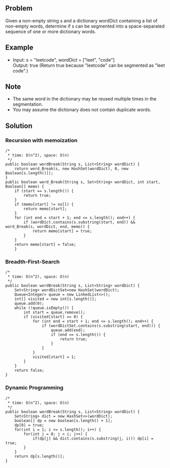 ## Problem
Given a non-empty string s and a dictionary wordDict containing a list of non-empty words, 
determine if s can be segmented into a space-separated sequence of one or more dictionary words.

## Example
* Input: s = "leetcode", wordDict = \["leet", "code"\]  
Output: true (Return true because "leetcode" can be segmented as "leet code".)

## Note
* The same word in the dictionary may be reused multiple times in the segmentation.
* You may assume the dictionary does not contain duplicate words.

## Solution
### Recursion with memoization
```
/*
 * time: O(n^2), space: O(n)
 */
public boolean wordBreak(String s, List<String> wordDict) {
    return word_Break(s, new HashSet(wordDict), 0, new Boolean[s.length()]);
}
public boolean word_Break(String s, Set<String> wordDict, int start, Boolean[] memo) {
    if (start == s.length()) {
        return true;
    }
    if (memo[start] != null) {
        return memo[start];
    }
    for (int end = start + 1; end <= s.length(); end++) {
        if (wordDict.contains(s.substring(start, end)) && word_Break(s, wordDict, end, memo)) {
            return memo[start] = true;
        }
    }
    return memo[start] = false;
    }
```

### Breadth-First-Search
```
/*
 * time: O(n^2), space: O(n)
 */
public boolean wordBreak(String s, List<String> wordDict) {
    Set<String> wordDictSet=new HashSet(wordDict);
    Queue<Integer> queue = new LinkedList<>();
    int[] visited = new int[s.length()];
    queue.add(0);
    while (!queue.isEmpty()) {
        int start = queue.remove();
        if (visited[start] == 0) {
            for (int end = start + 1; end <= s.length(); end++) {
                if (wordDictSet.contains(s.substring(start, end))) {
                    queue.add(end);
                    if (end == s.length()) {
                        return true;
                    }
                }
            }
            visited[start] = 1;
        }
    }
    return false;
}
```

### Dynamic Programming
```
/*
 * time: O(n^2), space: O(n)
 */
public boolean wordBreak(String s, List<String> wordDict) {
    Set<String> dict = new HashSet<>(wordDict);
    boolean[] dp = new boolean[s.length() + 1];
    dp[0] = true;
    for(int i = 1; i <= s.length(); i++) {
        for(int j = 0; j < i; j++) {
            if(dp[j] && dict.contains(s.substring(j, i))) dp[i] = true;
        }
    }
    return dp[s.length()];
}
```